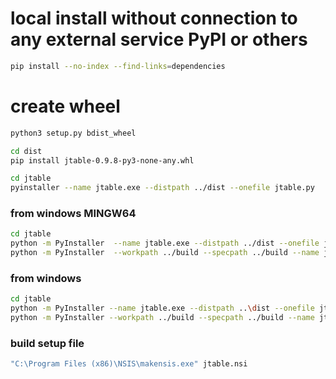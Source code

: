 
# local install without connection to any external service PyPI or others

```bash
pip install --no-index --find-links=dependencies
```


# create wheel

```bash
python3 setup.py bdist_wheel
```

```bash
cd dist
pip install jtable-0.9.8-py3-none-any.whl
```

```bash
cd jtable
pyinstaller --name jtable.exe --distpath ../dist --onefile jtable.py
```

### from windows MINGW64
```bash
cd jtable
python -m PyInstaller  --name jtable.exe --distpath ../dist --onefile jtable.py
python -m PyInstaller  --workpath ../build --specpath ../build --name jtable.exe --distpath ../dist --onefile jtable.py
```

### from windows
```bash
cd jtable
python -m PyInstaller --name jtable.exe --distpath ..\dist --onefile jtable.py
python -m PyInstaller --workpath ../build --specpath ../build --name jtable.exe --distpath ../dist --onefile jtable.py
```

### build setup file
```bash
"C:\Program Files (x86)\NSIS\makensis.exe" jtable.nsi
```
